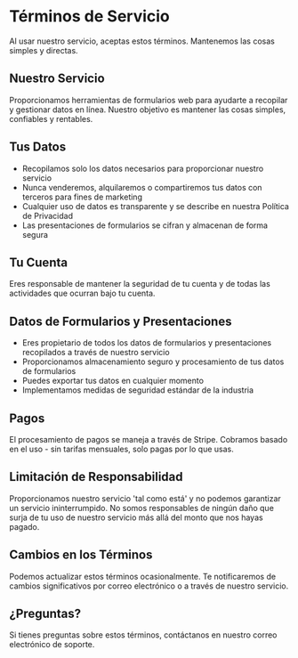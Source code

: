 # Términos de Servicio

Al usar nuestro servicio, aceptas estos términos. Mantenemos las cosas simples y directas.

## Nuestro Servicio

Proporcionamos herramientas de formularios web para ayudarte a recopilar y gestionar datos en línea. Nuestro objetivo es mantener las cosas simples, confiables y rentables.

## Tus Datos

- Recopilamos solo los datos necesarios para proporcionar nuestro servicio
- Nunca venderemos, alquilaremos o compartiremos tus datos con terceros para fines de marketing
- Cualquier uso de datos es transparente y se describe en nuestra Política de Privacidad
- Las presentaciones de formularios se cifran y almacenan de forma segura

## Tu Cuenta

Eres responsable de mantener la seguridad de tu cuenta y de todas las actividades que ocurran bajo tu cuenta.

## Datos de Formularios y Presentaciones

- Eres propietario de todos los datos de formularios y presentaciones recopilados a través de nuestro servicio
- Proporcionamos almacenamiento seguro y procesamiento de tus datos de formularios
- Puedes exportar tus datos en cualquier momento
- Implementamos medidas de seguridad estándar de la industria

## Pagos

El procesamiento de pagos se maneja a través de Stripe. Cobramos basado en el uso - sin tarifas mensuales, solo pagas por lo que usas.

## Limitación de Responsabilidad

Proporcionamos nuestro servicio 'tal como está' y no podemos garantizar un servicio ininterrumpido. No somos responsables de ningún daño que surja de tu uso de nuestro servicio más allá del monto que nos hayas pagado.

## Cambios en los Términos

Podemos actualizar estos términos ocasionalmente. Te notificaremos de cambios significativos por correo electrónico o a través de nuestro servicio.

## ¿Preguntas?

Si tienes preguntas sobre estos términos, contáctanos en nuestro correo electrónico de soporte.